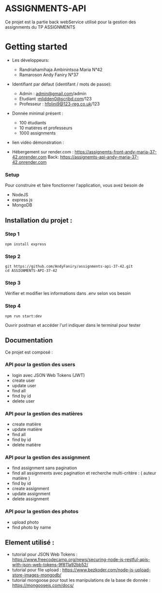 # ASSIGNMENTS-API

Ce projet est la partie back webService utilisé pour la gestion des assignments du TP ASSIGNMENTS 

# Getting started 
- Les développeurs: 
    - Randriahamihaja Ambinintsoa Maria N°42
    - Ramaroson Andy Faniry N°37  

- Identifiant par défaut (identifant / mots de passe):
  - Admin : admin@gmail.com/admin
  - Etudiant :mlidden0@scribd.com/123
  - Professeur : hfolini9@123-reg.co.uk/123

- Donnée minimal présent : 
    - 100 étudiants
    - 10 matiéres et professeurs
    - 1000 assignments 

- lien vidéo démonstration :

- Hébergement sur render.com  : https://assignemts-front-andy-maria-37-42.onrender.com
Back: https://assignemts-api-andy-maria-37-42.onrender.com

### Setup
Pour construire et faire fonctionner l'application, vous avez besoin de

* NodeJS 
* express js 
* MongoDB 

## Installation du projet :

### Step 1
```shell
npm install express
```

### Step 2
```shell
git https://github.com/AndyFaniry/assignments-api-37-42.git
cd ASSIGNMENTS-API-37-42
```

### Step 3
Vérifier et modifier les informations dans .env selon vos besoin

### Step 4
```shell
npm run start:dev
```
Ouvrir postman et accéder l'url indiquer dans le terminal pour tester 


## Documentation 
Ce projet est composé :

### API pour la gestion des users
- login avec JSON Web Tokens (JWT)
- create user 
- update user
- find all
- find by id 
- delete user 

### API pour la gestion des matières
- create matière 
- update matière 
- find all
- find by id
- delete matière 

###  API pour la gestion des assignment
- find assignment sans pagination 
- find all assignments avec pagination et recherche multi-critère : ( auteur matière )
- find by id
- create assignment 
- update assignment 
- delete assignment 

###  API pour la gestion des photos 
- upload photo
- find photo by name 

## Element utilisé : 
- tutorial pour JSON Web Tokens :  https://www.freecodecamp.org/news/securing-node-js-restful-apis-with-json-web-tokens-9f811a92bb52/
- tutorial pour file upload  : https://www.bezkoder.com/node-js-upload-store-images-mongodb/
- tutorial mongoose pour tout les manipulations de la base de donnée : https://mongoosejs.com/docs/

